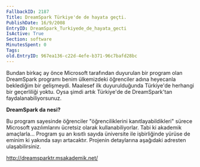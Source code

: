 ```yaml
---
FallbackID: 2187
Title: DreamSpark Türkiye'de de hayata geçti.
PublishDate: 16/9/2008
EntryID: DreamSpark_Turkiyede_de_hayata_gecti
IsActive: True
Section: software
MinutesSpent: 0
Tags: 
old.EntryID: 967ea136-c22d-4efe-b371-96c7bafd28bc
---
```

Bundan birkaç ay önce Microsoft tarafından duyurulan bir program olan
DreamSpark programı benim ülkemizdeki öğrenciler adına heyecanla
beklediğim bir gelişmeydi. Maalesef ilk duyurulduğunda Türkiye'de
herhangi bir geçerliliği yoktu. Oysa şimdi artık Türkiye'de de
DreamSpark'tan faydalanabiliyorsunuz.

**DreamSpark da nesi?**

Bu program sayesinde öğrenciler "öğrenciliklerini kanıtlayabildikleri"
sürece Microsoft yazılımlarını ücretsiz olarak kullanabiliyorlar. Tabi
ki akademik amaçlarla... Program şu an kısıtlı sayıda üniversite ile
işbirliğinde yürüse de eminim ki yakında sayı artacaktır. Projenin
detaylarına aşağıdaki adresten ulaşabilirsiniz.

<http://dreamsparktr.msakademik.net/>


